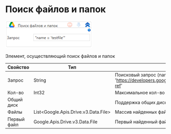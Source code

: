 # Поиск файлов и папок

![](<../../../../.gitbook/assets/image (389).png>)

Элемент, осуществляющий поиск файлов и папок

| Свойство    | Тип                                   | Описание                                                                                                |
| ----------- | ------------------------------------- | ------------------------------------------------------------------------------------------------------- |
| Запрос      | String                                | Поисковый запрос (name = 'testfile') - 'https://developers.google.com/drive/api/v3/reference/query-ref' |
| Кол-во      | Int32                                 | Максимальное кол-во результатов                                                                         |
| Общий диск  |                                       | Поддержка общих дисков                                                                                  |
| Файлы       | List\<Google.Apis.Drive.v3.Data.File> | Массив найденных файлов                                                                                 |
| Первый файл | Google.Apis.Drive.v3.Data.File        | Первый найденный файл                                                                                   |
